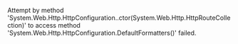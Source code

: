 Attempt by method 'System.Web.Http.HttpConfiguration..ctor(System.Web.Http.HttpRouteCollection)' to access method 'System.Web.Http.HttpConfiguration.DefaultFormatters()' failed.
